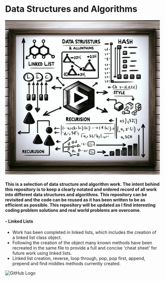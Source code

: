 # Data Structures and Algorithms

![Ai Image](https://github.com/PureJD/Data_Structures_Algorithms/blob/main/ReadmeImage.png?raw=true)

#### This is a selection of data structure and algorithm work. The intent behind this repository is to keep a clearly notated and ordered record of all work into different data structures and algorithms. This repository can be revisited and the code can be reused as it has been written to be as efficient as possible. This repository will be updated as I find interesting coding problem solutions and real world problems are overcome.  
#### - Linked Lists
- Work has been completed in linked lists, which includes the creation of a linked list class object. 
- Following the creation of the object many known methods have been recreated in the same file to provide a full and concise 'cheat sheet' for future work using linked lists.
- Linked list creation, reverse, loop through, pop, pop first, append, prepend and find middles methods currently created. 







![GitHub Logo](https://github.com/github.png)
